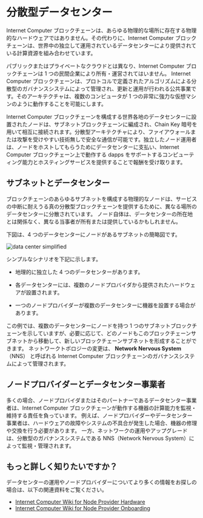 # 分散型データセンター

Internet Computer ブロックチェーンは、あらゆる物理的な場所に存在する物理的なハードウェアではありません。その代わりに、Internet Computer ブロックチェーンは、世界中の独立して運用されているデータセンターにより提供されている計算資源を組み合わせています。

パブリックまたはプライベートなクラウドとは異なり、Internet Computer ブロックチェーンは 1 つの民間企業により所有・運営されてはいません。 Internet Computer ブロックチェーンは、プロトコルで定義されたアルゴリズムによる分散型のガバナンスシステムによって管理され、更新と運用が行われる公共事業です。そのアーキテクチャは、複数のコンピュータが 1 つの非常に強力な仮想マシンのように動作することを可能にします。

Internet Computer ブロックチェーンを構成する世界各地のデータセンターに設置されたノードは、サブネットブロックチェーンに編成され、Chain Key 暗号を用いて相互に接続されます。分散型アーキテクチャにより、ファイアウォールまたは攻撃を受けやすい技術無しで安全な通信が可能です。独立したノード運用者は、ノードをホストしてもらうためにデータセンターに支払い、Internet Computer ブロックチェーン上で動作する dapps をサポートするコンピューティング能力とホスティングサービスを提供することで報酬を受け取ります。

## サブネットとデータセンター

ブロックチェーンのあらゆるサブネットを構成する物理的なノードは、サービスの中断に耐えうる真の分散型ブロックチェーンを提供するために、異なる場所のデータセンターに分散されています。 ノード自体は、データセンターの所在地とは関係なく、異なる当事者が所有または提供しているかもしれません。

下図は、4 つのデータセンターにノードがあるサブネットの簡略図です。

![data center simplified](_attachments/data-center-simplified.svg)

シンプルなシナリオを下記に示します。

- 地理的に独立した 4 つのデータセンターがあります。

- 各データセンターには、複数のノードプロバイダから提供されたハードウェアが設置されます。

- 一つのノードプロバイダーが複数のデータセンターに機器を設置する場合があります。

この例では、複数のデータセンターにノードを持つ 1 つのサブネットブロックチェーンを示していますが、必要に応じて、どのノードもこのブロックチェーンサブネットから移動して、新しいブロックチェーンサブネットを形成することができます。 ネットワークトポロジーの変更は、 **Network Nervous System**（NNS） と呼ばれる Internet Computer ブロックチェーンのガバナンスシステムによって管理されます。

## ノードプロバイダーとデータセンター事業者

多くの場合、ノードプロバイダまたはそのパートナーであるデータセンター事業者は、Internet Computer ブロックチェーンが動作する機器の計算能力を監視・維持する責任を負っています。 例えば、ノードプロバイダーやデータセンター事業者は、ハードウェアの故障やシステムの不具合が発生した場合、機器の修理や交換を行う必要があります。 一方、ネットワークの運用やアップグレードは、分散型のガバナンスシステムである NNS（Network Nervous System）によって監視・管理されます。

## もっと詳しく知りたいですか？

データセンターの運用やノードプロバイダーについてより多くの情報をお探しの場合は、以下の関連資料をご覧ください。

- [Internet Computer Wiki for Node Provider Hardware](https://wiki.internetcomputer.org/wiki/Node_provider_hardware)
- [Internet Computer Wiki for Node Provider Onboarding](https://wiki.internetcomputer.org/wiki/Node_Provider_Onboarding)

<!--
# Decentralized Data Centers

The Internet Computer blockchain is not physical hardware that exists in any physical location. Instead, the Internet Computer blockchain combines computing resources provided by independently-operated data centers around the world.

Unlike a public or private cloud, the Internet Computer blockchain is not owned and operated by a single private company. Instead, the Internet Computer blockchain is a public utility with updates and operations that are managed through an algorithmic, decentralized governance system defined in the protocol. Its architecture enables multiple computers to operate like one, very powerful, virtual machine.

The nodes located in data centers around the globe that make up the Internet Computer are organized into subnet blockchains that in turn connect to each other using Chain Key cryptography. The distributed architecture enables secure communication without firewalls or technologies that are vulnerable to attack. Independent node operators pay data centers to host their nodes and receive remuneration for contributing computing capacity and hosting services to support dapps running on the Internet Computer blockchain.

## Subnets and Data Centers

To provide a truly decentralized blockchain that can withstand potential service disruptions, the physical nodes that make up any given blockchain subnet are distributed across data centers in diverse locations. The nodes themselves might be owned or provided by different parties in partnership or unaffiliated with the data center location where they operate.

The following diagram provides a simplified view of a subnet with nodes in four data centers.

![data center simplified](_attachments/data-center-simplified.svg)

In this simplified scenario:

-   There are four geographically-independent data centers.

-   Each data center has hardware supplied by multiple node providers.

-   Any single node provider might have equipment in multiple data centers.

Although this example represents one subnet blockchain with nodes in multiple data centers, any of the nodes could be moved out of this blockchain subnet to form a new blockchain subnet, if needed. Changes to the network topology are managed through the Internet Computer blockchain governance system called the **Network Nervous System** (NNS).

## Node Providers and Data Center Operators

In most cases, node providers—or the data center operators they partner with—are responsible for monitoring and maintaining the compute capacity of the equipment on which the Internet Computer blockchain runs. For example, node providers or data center operators might need to repair or replace equipment if there’s a hardware failure or if a system under-performs. Network operations and upgrades, however, are monitored and managed through the decentralized governance system, the Network Nervous System (NNS).

## Want to Learn More?

If you are looking for more information about data center operations and node providers, check out the following related resources:

-   [Internet Computer Wiki for Node Provider Hardware](https://wiki.internetcomputer.org/wiki/Node_provider_hardware)
-   [Internet Computer Wiki for Node Provider Onboarding](https://wiki.internetcomputer.org/wiki/Node_Provider_Onboarding)

-->
